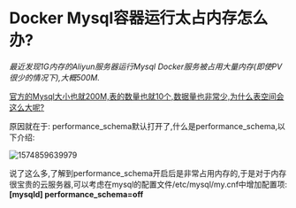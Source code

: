 # Docker Mysql容器运行太占内存怎么办?

*最近发现1G内存的Aliyun服务器运行Mysql Docker服务被占用大量内存(即使PV很少的情况下),大概500M.*

<u>官方的Mysql大小也就200M,表的数量也就10个,数据量也非常少,为什么表空间会这么大呢?</u>

原因就在于: performance_schema默认打开了,什么是performance_schema,以下介绍:

![1574859639979](C:\Users\Administrator\AppData\Roaming\Typora\typora-user-images\1574859639979.png)

说了这么多,了解到performance_schema开启后是非常占用内存的,于是对于内存很宝贵的云服务器,可以考虑在mysql的配置文件/etc/mysql/my.cnf中增加配置项:**[mysqld] performance_schema=off**
